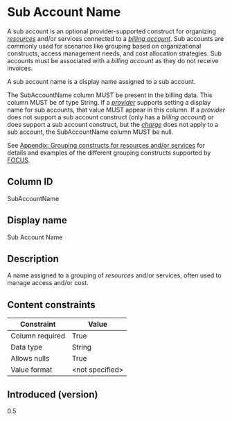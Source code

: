 # Sub Account Name

A sub account is an optional provider-supported construct for organizing [*resources*](#glossary:resource) and/or services connected to a [*billing account*](#glossary:billing-account). Sub accounts are commonly used for scenarios like grouping based on organizational constructs, access management needs, and cost allocation strategies. Sub accounts must be associated with a *billing account* as they do not receive invoices.

A sub account name is a display name assigned to a sub account.

The SubAccountName column MUST be present in the billing data. This column MUST be of type String. If a [*provider*](#glossary:provider) supports setting a display name for sub accounts, that value MUST appear in this column. If a *provider* does not support a sub account construct (only has a *billing account*) or does support a sub account construct, but the [*charge*](#glossary:charge) does not apply to a sub account, the SubAccountName column MUST be null.

See [Appendix: Grouping constructs for resources and/or services](#groupingconstructsforresourcesand/orservices) for details and examples of the different grouping constructs supported by [FOCUS](#glossary:finops-cost-and-usage-specification).

## Column ID

SubAccountName

## Display name

Sub Account Name

## Description

A name assigned to a grouping of *resources* and/or services, often used to manage access and/or cost.

## Content constraints

| Constraint      | Value           |
|-----------------|-----------------|
| Column required | True            |
| Data type       | String          |
| Allows nulls    | True          |
| Value format    | \<not specified> |

## Introduced (version)

0.5
